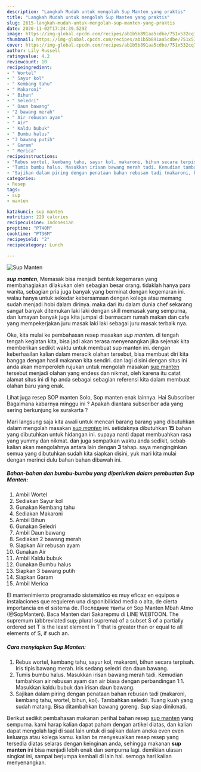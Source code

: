 ```yaml
---
description: "Langkah Mudah untuk mengolah Sup Manten yang praktis"
title: "Langkah Mudah untuk mengolah Sup Manten yang praktis"
slug: 2615-langkah-mudah-untuk-mengolah-sup-manten-yang-praktis
date: 2020-11-02T17:24:39.529Z
image: https://img-global.cpcdn.com/recipes/ab1b5b891aa5cdbe/751x532cq70/sup-manten-foto-resep-utama.jpg
thumbnail: https://img-global.cpcdn.com/recipes/ab1b5b891aa5cdbe/751x532cq70/sup-manten-foto-resep-utama.jpg
cover: https://img-global.cpcdn.com/recipes/ab1b5b891aa5cdbe/751x532cq70/sup-manten-foto-resep-utama.jpg
author: Lily Russell
ratingvalue: 4.2
reviewcount: 10
recipeingredient:
- " Wortel"
- " Sayur kol"
- " Kembang tahu"
- " Makaroni"
- " Bihun"
- " Seledri"
- " Daun bawang"
- "2 bawang merah"
- " Air rebusan ayam"
- " Air"
- " Kaldu bubuk"
- " Bumbu halus"
- "3 bawang putih"
- " Garam"
- " Merica"
recipeinstructions:
- "Rebus wortel, kembang tahu, sayur kol, makaroni, bihun secara terpisah. Iris tipis bawang merah. Iris sedang seledri dan daun bawang."
- "Tumis bumbu halus. Masukkan irisan bawang merah tadi. Kemudian tambahkan air rebusan ayam dan air biasa dengan perbandingan 1:1. Masukkan kaldu bubuk dan irisan daun bawang."
- "Sajikan dalam piring dengan penataan bahan rebusan tadi (makaroni, kembang tahu, wortel, bihun, kol). Tambahkan seledri. Tuang kuah yang sudah matang. Bisa ditambahkan bawang goreng. Sup siap dinikmati."
categories:
- Resep
tags:
- sup
- manten

katakunci: sup manten 
nutrition: 229 calories
recipecuisine: Indonesian
preptime: "PT40M"
cooktime: "PT36M"
recipeyield: "2"
recipecategory: Lunch

---
```



![Sup Manten](https://img-global.cpcdn.com/recipes/ab1b5b891aa5cdbe/751x532cq70/sup-manten-foto-resep-utama.jpg)

<b><i>sup manten</i></b>, Memasak bisa menjadi bentuk kegemaran yang membahagiakan dilakukan oleh sebagian besar orang. tidaklah hanya para wanita, sebagian pria juga banyak yang berminat dengan kegemaran ini. walau hanya untuk sekedar kebersamaan dengan kolega atau memang sudah menjadi hobi dalam dirinya. maka dari itu dalam dunia chef sekarang sangat banyak ditemukan laki laki dengan skill memasak yang sempurna, dan lumayan banyak juga kita jumpai di bermacam rumah makan dan cafe yang mempekerjakan juru masak laki laki sebagai juru masak terbaik nya.

Oke, kita mulai ke pembahasan resep masakan <i>sup manten</i>. di tengah tengah kegiatan kita, bisa jadi akan terasa menyenangkan jika sejenak kita memberikan sedikit waktu untuk membuat sup manten ini. dengan keberhasilan kalian dalam meracik olahan tersebut, bisa membuat diri kita bangga dengan hasil makanan kita sendiri. dan lagi disini dengan situs ini anda akan memperoleh rujukan untuk mengolah masakan <u>sup manten</u> tersebut menjadi olahan yang endess dan nikmat, oleh karena itu catat alamat situs ini di hp anda sebagai sebagian referensi kita dalam membuat olahan baru yang enak.

Lihat juga resep SOP manten Solo, Sop manten enak lainnya. Hai Subscriber Bagaimana kabarnya minggu ini ? Apakah diantara subscriber ada yang sering berkunjung ke surakarta ?


Mari langsung saja kita awali untuk mencari barang barang yang dibutuhkan dalam mengolah masakan <u><i>sup manten</i></u> ini. setidaknya dibutuhkan <b>15</b> bahan yang dibutuhkan untuk hidangan ini. supaya nanti dapat membuahkan rasa yang yummy dan nikmat. dan juga sempatkan waktu anda sedikit, sebab kalian akan mengolahnya antara lain dengan <b>3</b> tahap. saya menginginkan semua yang dibutuhkan sudah kita siapkan disini, yuk mari kita mulai dengan merinci dulu bahan bahan dibawah ini.

<!--inarticleads1-->

##### Bahan-bahan dan bumbu-bumbu yang diperlukan dalam pembuatan Sup Manten:

1. Ambil  Wortel
1. Sediakan  Sayur kol
1. Gunakan  Kembang tahu
1. Sediakan  Makaroni
1. Ambil  Bihun
1. Gunakan  Seledri
1. Ambil  Daun bawang
1. Sediakan 2 bawang merah
1. Siapkan  Air rebusan ayam
1. Gunakan  Air
1. Ambil  Kaldu bubuk
1. Gunakan  Bumbu halus
1. Siapkan 3 bawang putih
1. Siapkan  Garam
1. Ambil  Merica


El mantenimiento programado sistemático es muy eficaz en equipos e instalaciones que requieren una disponibilidad media o alta, de cierta importancia en el sistema de. Последние твиты от Sop Manten Mbah Atmo (@SopManten). Baca Manten dari Sakarepmu di LINE WEBTOON. The supremum (abbreviated sup; plural suprema) of a subset S of a partially ordered set T is the least element in T that is greater than or equal to all elements of S, if such an. 

<!--inarticleads2-->

##### Cara menyiapkan Sup Manten:

1. Rebus wortel, kembang tahu, sayur kol, makaroni, bihun secara terpisah. Iris tipis bawang merah. Iris sedang seledri dan daun bawang.
1. Tumis bumbu halus. Masukkan irisan bawang merah tadi. Kemudian tambahkan air rebusan ayam dan air biasa dengan perbandingan 1:1. Masukkan kaldu bubuk dan irisan daun bawang.
1. Sajikan dalam piring dengan penataan bahan rebusan tadi (makaroni, kembang tahu, wortel, bihun, kol). Tambahkan seledri. Tuang kuah yang sudah matang. Bisa ditambahkan bawang goreng. Sup siap dinikmati.




Berikut sedikit pembahasan makanan perihal bahan resep <u>sup manten</u> yang sempurna. kami harap kalian dapat paham dengan artikel diatas, dan kalian dapat mengolah lagi di saat lain untuk di sajikan dalam aneka even even keluarga atau kolega kamu. kalian bs menyesuaikan resep resep yang tersedia diatas selaras dengan keinginan anda, sehingga makanan <b>sup manten</b> ini bisa menjadi lebih enak dan sempurna lagi. demikian ulasan singkat ini, sampai berjumpa kembali di lain hal. semoga hari kalian menyenangkan.

